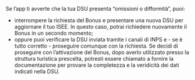 Se l’app ti avverte che la tua DSU presenta “omissioni o difformità”, puoi:
- interrompere la richiesta del Bonus e presentare una nuova DSU per aggiornare il tuo ISEE. In questo caso, potrai richiedere nuovamente il Bonus in un secondo momento;
- oppure puoi verificare la DSU inviata tramite i canali di INPS e - se è tutto corretto -  proseguire comunque con la richiesta. Se decidi di proseguire con l’attivazione del Bonus, dopo averlo utilizzato presso la struttura turistica prescelta, potresti essere chiamato a fornire la documentazione per provare la completezza e la veridicità dei dati indicati nella DSU.